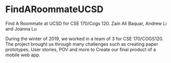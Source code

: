 # FindARoommateUCSD
Find A Roommate at UCSD for CSE 170/Cogs 120. Zain Ali Baquar, Andrew Li and Joanna Lu

During the winter of 2019, we worked in a team of 3 for CSE 170/COGS120. The project brought us through many challenges such as creating paper prototypes, User stories, POV and more to Create our final product of a mobile web app.
